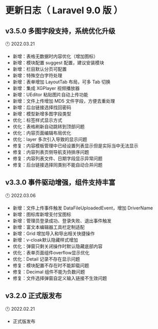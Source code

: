 # 更新日志（ Laravel 9.0 版 ）

## v3.5.0 多图字段支持，系统优化升级

:clock12: 2022.03.21

- 新增：表格无数据时内容优化（增加图标）
- 新增：模块配置 suggest 配置，建议安装模块
- 新增：栏目默认分页可配置
- 新增：特殊空白字符处理
- 新增：表单增加 LayoutTab 布局，可多 Tab 切换
- 新增：集成 XGPlayer 视频播放器
- 新增：UEditor 粘贴图片自动上传功能
- 新增：文件上传增加 MD5 文件字段，方便去重处理
- 新增：后台链接选择找回密码
- 新增：模型新增多图字段类型
- 优化：标签样式显示方式
- 优化：表格刷新自动跳转到顶部问题
- 优化：内容页面编辑布局优化
- 优化：layer 多次引入导致的显示问题
- 修复：内容模板管理中已经设置列表显示但是实际当中无法显示
- 修复：内容列表页侧导航支持排序问题
- 修复：内容列表文件、日期字段显示异常问题
- 修复：后台链接选择同类别不能自动合并问题

## v3.3.0 事件驱动增强，组件支持丰富

:clock12: 2022.03.06

- 新增：文件上传事件触发 DataFileUploadedEvent，增加 DriverName
- 新增：图标库新增支付宝图标
- 新增：管理员登录成功、登录失败、退出事件触发
- 新增：富文本编辑器工具栏定制适配
- 新增：Grid 增加导入和导出相关快捷操作
- 新增：v-cloak默认隐藏样式增加
- 优化：弹窗只剩关闭操作时默认隐藏底部内容
- 优化：表单页面组件overflow显示优化
- 优化：Detail 记录不存在显示问题
- 修复：模块配置不存在时不能卸载问题
- 修复：Decimal 组件不能为负数问题
- 修复：文件选择弹窗自定义输入链接不生效问题


## v3.2.0 正式版发布

:clock12: 2022.02.21

- 正式版发布


